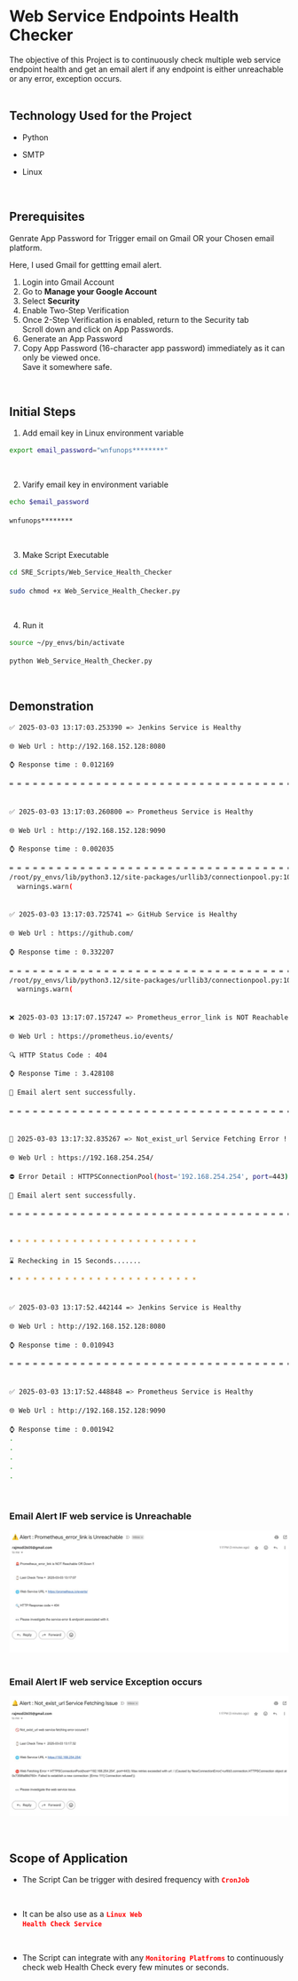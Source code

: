 # Web Service Endpoints Health Checker

The objective of this Project is to continuously check multiple web service endpoint health and get an email alert if any endpoint is either unreachable or any error, exception occurs.
<br>
<br>

## Technology Used for the Project

- Python

- SMTP

- Linux

<br>

## Prerequisites
Genrate App Password for Trigger email on Gmail OR your Chosen email platform. 

Here, I used Gmail for gettting email alert.

1. Login into Gmail Account
2. Go to **Manage your Google Account**
3. Select **Security**
4. Enable Two-Step Verification
5. Once 2-Step Verification is enabled, return to the Security tab
<br> Scroll down and click on App Passwords.
6. Generate an App Password
7. Copy App Password (16-character app password) immediately as it can only be viewed once.
<br> Save it somewhere safe.

<br>

## Initial Steps
1. Add email key in Linux environment variable

```bash
export email_password="wnfunops********"
```

<br>

2. Varify email key in environment variable

```bash
echo $email_password

wnfunops********
```

<br>

3. Make Script Executable 
```bash
cd SRE_Scripts/Web_Service_Health_Checker 

sudo chmod +x Web_Service_Health_Checker.py
```

<br>

4. Run it
```bash
source ~/py_envs/bin/activate

python Web_Service_Health_Checker.py
```
<br>

## Demonstration
``` bash
✅ 2025-03-03 13:17:03.253390 => Jenkins Service is Healthy

🌐 Web Url : http://192.168.152.128:8080

⌚ Response time : 0.012169

= = = = = = = = = = = = = = = = = = = = = = = = = = = = = = = = = = = = = = = = = = = = = = = = = = = = = = = = = = =


✅ 2025-03-03 13:17:03.260800 => Prometheus Service is Healthy

🌐 Web Url : http://192.168.152.128:9090

⌚ Response time : 0.002035

= = = = = = = = = = = = = = = = = = = = = = = = = = = = = = = = = = = = = = = = = = = = = = = = = = = = = = = = = = =
/root/py_envs/lib/python3.12/site-packages/urllib3/connectionpool.py:1097: InsecureRequestWarning: Unverified HTTPS request is being made to host 'github.com'. Adding certificate verification is strongly advised. See: https://urllib3.readthedocs.io/en/latest/advanced-usage.html#tls-warnings
  warnings.warn(


✅ 2025-03-03 13:17:03.725741 => GitHub Service is Healthy

🌐 Web Url : https://github.com/

⌚ Response time : 0.332207

= = = = = = = = = = = = = = = = = = = = = = = = = = = = = = = = = = = = = = = = = = = = = = = = = = = = = = = = = = =
/root/py_envs/lib/python3.12/site-packages/urllib3/connectionpool.py:1097: InsecureRequestWarning: Unverified HTTPS request is being made to host 'prometheus.io'. Adding certificate verification is strongly advised. See: https://urllib3.readthedocs.io/en/latest/advanced-usage.html#tls-warnings
  warnings.warn(


❌ 2025-03-03 13:17:07.157247 => Prometheus_error_link is NOT Reachable !!

🌐 Web Url : https://prometheus.io/events/

🔍 HTTP Status Code : 404

⌚ Response Time : 3.428108

📧 Email alert sent successfully.

= = = = = = = = = = = = = = = = = = = = = = = = = = = = = = = = = = = = = = = = = = = = = = = = = = = = = = = = = = =


🚫 2025-03-03 13:17:32.835267 => Not_exist_url Service Fetching Error !!

🌐 Web Url : https://192.168.254.254/

⛔ Error Detail : HTTPSConnectionPool(host='192.168.254.254', port=443): Max retries exceeded with url: / (Caused by NewConnectionError('<urllib3.connection.HTTPSConnection object at 0x7358fa88d760>: Failed to establish a new connection: [Errno 111] Connection refused'))

📧 Email alert sent successfully.

= = = = = = = = = = = = = = = = = = = = = = = = = = = = = = = = = = = = = = = = = = = = = = = = = = = = = = = = = = =


* * * * * * * * * * * * * * * * * * * * * * * *

⌛ Rechecking in 15 Seconds.......

* * * * * * * * * * * * * * * * * * * * * * * *


✅ 2025-03-03 13:17:52.442144 => Jenkins Service is Healthy

🌐 Web Url : http://192.168.152.128:8080

⌚ Response time : 0.010943

= = = = = = = = = = = = = = = = = = = = = = = = = = = = = = = = = = = = = = = = = = = = = = = = = = = = = = = = = = =


✅ 2025-03-03 13:17:52.448848 => Prometheus Service is Healthy

🌐 Web Url : http://192.168.152.128:9090

⌚ Response time : 0.001942
.
.
.
.
.
```
<br>


### Email Alert IF web service is Unreachable
![Email_Alert _For_Timeout_Error](https://github.com/rmodi2605/SRE_Scripts/blob/main/Web_Service_Health_Checker/images/Email_Alert%20_For_Unreachable.jpg)
<br>
<br>


### Email Alert IF web service Exception occurs
![Email_Alert _For_Unreachable](https://github.com/rmodi2605/SRE_Scripts/blob/main/Web_Service_Health_Checker/images/Email_Alert%20_For_Timeout_Error.jpg)

<br>


## Scope of Application
- The Script Can be trigger with desired frequency with  <code style="color : Red">**CronJob**</code>
<br>

- It can be also use as a <code style="color : Red">**Linux Web Health Check Service**</code>
<br>

- The Script can integrate with any <code style="color : Red">**Monitoring Platfroms**</code> to continuously check web Health Check every few minutes or seconds.